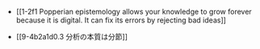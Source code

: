 - [[1-2f1 Popperian epistemology allows your knowledge to grow forever because it is digital. It can fix its errors by rejecting bad ideas]]

- [[9-4b2a1d0.3 分析の本質は分節]]
